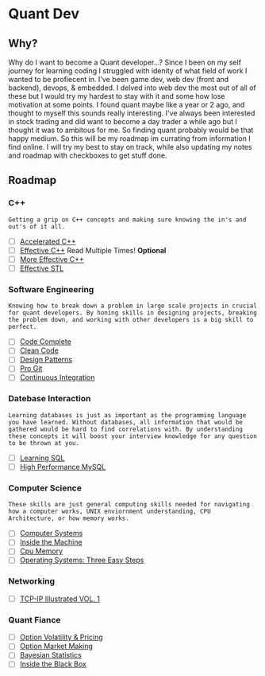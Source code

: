 # Quant Dev

## Why?

Why do I want to become a Quant developer...? Since I been on my self journey for learning coding I struggled with idenity of what field of work I wanted to be profiecent in. I've been game dev, web dev (front and backend), devops, & embedded. I delved into web dev the most out of all of these but I would try my hardest to stay with it and some how lose motivation at some points. I found quant maybe like a year or 2 ago, and thought to myself this sounds really interesting. I've always been interested in stock trading and did want to become a day trader a while ago but I thought it was to ambitous for me. So finding quant probably would be that happy medium. So this will be my roadmap im currating from information I find online. I will try my best to stay on track, while also updating my notes and roadmap with checkboxes to get stuff done.

## Roadmap

### C++

```
Getting a grip on C++ concepts and making sure knowing the in's and out's of it all.
```

- [ ] [Accelerated C++](https://www.amazon.com/gp/product/020170353X?ie=UTF8&camp=1789&creative=9325&creativeASIN=020170353X&linkCode=as2&tag=quant0f-20)
- [ ] [Effective C++](https://www.amazon.com/gp/product/0321334876?ie=UTF8&camp=1789&creative=9325&creativeASIN=0321334876&linkCode=as2&tag=quant0f-20) Read Multiple Times!
      **Optional**
- [ ] [More Effective C++](http://www.amazon.com/gp/product/020163371X/ref=as_li_tf_tl?ie=UTF8&camp=1789&creative=9325&creativeASIN=020163371X&linkCode=as2&tag=quant0f-20)
- [ ] [Effective STL](http://www.amazon.com/gp/product/0201749629/ref=as_li_tf_tl?ie=UTF8&camp=1789&creative=9325&creativeASIN=0201749629&linkCode=as2&tag=quant0f-20)

### Software Engineering

```
Knowing how to break down a problem in large scale projects in crucial for quant developers. By honing skills in designing projects, breaking the problem down, and working with other developers is a big skill to perfect.
```

- [ ] [Code Complete](http://www.amazon.com/gp/product/0735619670/ref=as_li_tf_tl?ie=UTF8&camp=1789&creative=9325&creativeASIN=0735619670&linkCode=as2&tag=quant0f-20)
- [ ] [Clean Code](http://www.amazon.com/gp/product/0132350882/ref=as_li_tf_tl?ie=UTF8&camp=1789&creative=9325&creativeASIN=0132350882&linkCode=as2&tag=quant0f-20)
- [ ] [Design Patterns](http://www.amazon.com/gp/product/0201633612/ref=as_li_tf_tl?ie=UTF8&camp=1789&creative=9325&creativeASIN=0201633612&linkCode=as2&tag=quant0f-20)
- [ ] [Pro Git](https://git-scm.com/book)
- [ ] [Continuous Integration](http://www.amazon.com/gp/product/0321336380/ref=as_li_tf_tl?ie=UTF8&camp=1789&creative=9325&creativeASIN=0321336380&linkCode=as2&tag=quant0f-20)

### Datebase Interaction

```
Learning databases is just as important as the programming language you have learned. Without databases, all information that would be gathered would be hard to find correlations with. By understanding these concepts it will boost your interview knowledge for any question to be thrown at you.
```

- [ ] [Learning SQL](http://www.amazon.com/gp/product/0596520832/ref=as_li_tf_tl?ie=UTF8&camp=1789&creative=9325&creativeASIN=0596520832&linkCode=as2&tag=quant0f-20)
- [ ] [High Performance MySQL](http://www.amazon.com/gp/product/1449314287/ref=as_li_tf_tl?ie=UTF8&camp=1789&creative=9325&creativeASIN=1449314287&linkCode=as2&tag=quant0f-20)

### Computer Science

```
These skills are just general computing skills needed for navigating how a computer works, UNIX enviornment understanding, CPU Architecture, or how memory works.
```

- [ ] [Computer Systems](https://www.amazon.com/Computer-Systems-Programmers-Perspective-3rd/dp/013409266X)
- [ ] [Inside the Machine](https://www.amazon.com/Inside-Machine-Introduction-Microprocessors-Architecture/dp/1593276680?crid=3E7TIJLV9ZOEM&dib=eyJ2IjoiMSJ9.oSUz3LOqxdLzv_uTPEMjqDJKvSwy_eyyUJw_ccNJLUeKXU1fztSyEiScBRbcLCKsYz8p_mj3b8UNNGyUI2nbjo8ZVlQAHEfc5GaG-R7jwljbe0Z-zndyRWnSjrI-r1Gm6H60lhBttcstxO2yQro_CdmzZ3du45gLKDas7Q4o7dYHoUIaQ0gu0b2ETrPk1TtI9UU3nsE_HahQXhZJKk5WLK3Uh8woZyRGrKCeQAOqI84.sEBUZE4MJRlH-XQrxbcOy9GtEeW8TGHsM6pxTEvyWpo&dib_tag=se&keywords=inside+the+machine&qid=1742573842&s=books&sprefix=inside+the+machin%2Cstripbooks%2C120&sr=1-1)
- [ ] [Cpu Memory](https://people.freebsd.org/~lstewart/articles/cpumemory.pdf)
- [ ] [Operating Systems: Three Easy Steps](https://www.amazon.com/Operating-Systems-Three-Easy-Pieces/dp/198508659X)

### Networking

- [ ] [TCP-IP Illustrated VOL. 1](https://www.amazon.com/TCP-Illustrated-Protocols-Addison-Wesley-Professional/dp/0321336313?crid=1L8J4N6ECVQVK&dib=eyJ2IjoiMSJ9.vT1aaq_MECo7C_Rc8QXTO2x_sCmxgHUsDdRFf-2AeD0vD-78fTxUZDjZjczGv6uLg0Ly5Pc1G6jNC0C52kDSkBl1fA1gmTxAf6ZCDZEucg9HTLIfG-T7WCo490VrpcyWpNTdN7LNI82-9-v0uJSvVKdNax5BxHUB7PIKx-Ibt8qbqz81xtp5SdYxTmplvcHU00o4B4_u_eBX0viV_5R3Ye_TvntTKbkXbeDhLu-9ot0.I-UygrTKmujSNSoHLjO-n6aTp__r0zIZAJaGg2IHNMw&dib_tag=se&keywords=tcp-ip+illustrated&qid=1742574037&s=books&sprefix=tcp-ip+illustrate%2Cstripbooks%2C119&sr=1-1)

### Quant Fiance

- [ ] [Option Volatility & Pricing](https://www.amazon.com/Option-Volatility-Pricing-Strategies-Techniques/dp/0071818774)
- [ ] [Option Market Making](https://www.amazon.com/Option-Market-Making-Financial-Commodity/dp/0471578320)
- [ ] [Bayesian Statistics](https://www.amazon.com/Bayesian-Statistics-Fun-Will-Kurt/dp/1593279566)
- [ ] [Inside the Black Box](https://www.amazon.com/Inside-Black-Box-Quantitative-Frequency/dp/1118362411)

